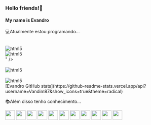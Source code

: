 <h3>Hello friends!👋</h3>
<h4>My name is Evandro</h4>


💻Atualmente estou programando... </br>

<div style="display: incline_block"><br/>
<img align="center" alt="html5" src="<div style="display: incline_block"><br/>
<img align="center" alt="html5" src="https://img.shields.io/badge/JavaScript-F7DF1E?style=for-the-badge&logo=javascript&logoColor=blackhttps://img.shields.io/badge/HTML-239120?style=for-the-badge&logo=html5&logoColor=white" /></div>" /></div> <div style="display: incline_block"><br/>
<img align="center" alt="html5" src="[https://img.shields.io/badge/HTML-239120?style=for-the-badge&logo=html5&logoColor=white](https://img.shields.io/badge/CSS-239120?&style=for-the-badge&logo=css3&logoColor=white)" /></div> <div style="display: incline_block"><br/>
<img align="center" alt="html5" src="https://img.shields.io/badge/JavaScript-F7DF1E?style=for-the-badge&logo=javascript&logoColor=blackhttps://img.shields.io/badge/HTML-239120?style=for-the-badge&logo=html5&logoColor=white" /></div>
[Evandro GitHub stats](https://github-readme-stats.vercel.app/api?username=Vandim87&show_icons=true&theme=radical)


📚Além disso tenho conhecimento...</br>

<img src="https://cdn.jsdelivr.net/gh/devicons/devicon/icons/html5/html5-original.svg" width="30" height="30"/> <img src="https://cdn.jsdelivr.net/gh/devicons/devicon/icons/java/java-original.svg" width="30" height="30"/> <img src="https://cdn.jsdelivr.net/gh/devicons/devicon/icons/linux/linux-original.svg" width="30" height="30"/> <img src="https://cdn.jsdelivr.net/gh/devicons/devicon/icons/css3/css3-original-wordmark.svg" width="30" height="30"/> <img src="https://cdn.jsdelivr.net/gh/devicons/devicon/icons/bootstrap/bootstrap-original.svg" width="30" height="30"/> <img src="https://cdn.jsdelivr.net/gh/devicons/devicon/icons/mysql/mysql-plain-wordmark.svg" width="30" height="30"/> <img src="https://cdn.jsdelivr.net/gh/devicons/devicon/icons/googlecloud/googlecloud-plain.svg" width="30" height="30"/> <img src="https://cdn.jsdelivr.net/gh/devicons/devicon/icons/android/android-original.svg" width="30" height="30"/> <img src="https://cdn.jsdelivr.net/gh/devicons/devicon/icons/postgresql/postgresql-original-wordmark.svg" width="30" height="30"/> <img src="https://cdn.jsdelivr.net/gh/devicons/devicon/icons/react/react-original-wordmark.svg" width="30" height="30"/> <img src="https://cdn.jsdelivr.net/gh/devicons/devicon/icons/nodejs/nodejs-original-wordmark.svg" width="30" height="30"/>
          
          
          
          
          
          


          
          
          
          
          
          






